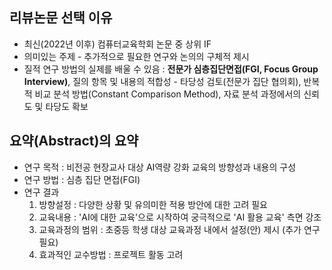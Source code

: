 ## 리뷰논문 선택 이유
* 최신(2022년 이후) 컴퓨터교육학회 논문 중 상위 IF
* 의미있는 주제  - 추가적으로 필요한 연구와 논의의 구체적 제시
* 질적 연구 방법의 실제를 배울 수 있음 : **전문가 심층집단면접(FGI, Focus Group Interview)**, 질의 항목 및 내용의 적합성 - 타당성 검토(전문가 집단 협의회), 반복적 비교 분석 방법(Constant Comparison Method), 자료 분석 과정에서의 신뢰도 및 타당도 확보

## 요약(Abstract)의 요약
* 연구 목적 : 비전공 현장교사 대상 AI역량 강화 교육의 방향성과 내용의 구성
* 연구 방법 : 심층 집단 면접(FGI)
* 연구 결과 
    1. 방향설정 : 다양한 상황 및 유의미한 적용 방안에 대한 고려 필요
    2. 교육내용 : 'AI에 대한 교육'으로 시작하여 궁극적으로 'AI 활용 교육' 측면 강조
    3. 교육과정의 범위 : 초중등 학생 대상 교육과정 내에서 설정(안) 제시 (추가 연구필요)
    4. 효과적인 교수방법 : 프로젝트 활동 고려